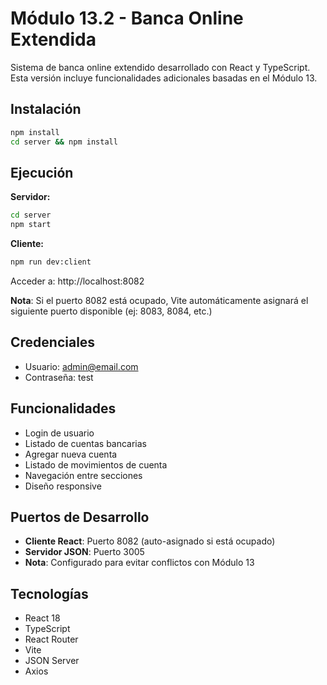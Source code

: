 # Módulo 13.2 - Banca Online Extendida

Sistema de banca online extendido desarrollado con React y TypeScript.
Esta versión incluye funcionalidades adicionales basadas en el Módulo 13.

## Instalación

```bash
npm install
cd server && npm install
```

## Ejecución

**Servidor:**
```bash
cd server
npm start
```

**Cliente:**
```bash
npm run dev:client
```

Acceder a: http://localhost:8082

**Nota**: Si el puerto 8082 está ocupado, Vite automáticamente asignará el siguiente puerto disponible (ej: 8083, 8084, etc.)

## Credenciales

- Usuario: admin@email.com
- Contraseña: test

## Funcionalidades

- Login de usuario
- Listado de cuentas bancarias
- Agregar nueva cuenta
- Listado de movimientos de cuenta
- Navegación entre secciones
- Diseño responsive

## Puertos de Desarrollo

- **Cliente React**: Puerto 8082 (auto-asignado si está ocupado)
- **Servidor JSON**: Puerto 3005
- **Nota**: Configurado para evitar conflictos con Módulo 13

## Tecnologías

- React 18
- TypeScript
- React Router
- Vite
- JSON Server
- Axios
